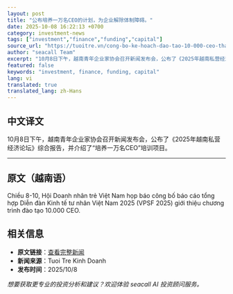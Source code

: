 ```yaml
---
layout: post
title: "公布培养一万名CEO的计划，为企业解除体制障碍。"
date: 2025-10-08 16:22:13 +0700
category: investment-news
tags: ["investment","finance","funding","capital"]
source_url: "https://tuoitre.vn/cong-bo-ke-hoach-dao-tao-10-000-ceo-thao-go-vuong-mac-the-che-cho-doanh-nghiep-20251008100545517.htm"
author: "seacall Team"
excerpt: "10月8日下午，越南青年企业家协会召开新闻发布会，公布了《2025年越南私营经济论坛》综合报告，并介绍了“培养一万名CEO”培训项目。..."
featured: false
keywords: "investment, finance, funding, capital"
lang: vi
translated: true
translated_lang: zh-Hans
---
```


## 中文译文

10月8日下午，越南青年企业家协会召开新闻发布会，公布了《2025年越南私营经济论坛》综合报告，并介绍了“培养一万名CEO”培训项目。

---

## 原文（越南语）

Chiều 8-10, Hội Doanh nhân trẻ Việt Nam họp báo công bố báo cáo tổng hợp Diễn đàn Kinh tế tư nhân Việt Nam 2025 (VPSF 2025) giới thiệu chương trình đào tạo 10.000 CEO.

## 相关信息

- **原文链接**：[查看完整新闻](https://tuoitre.vn/cong-bo-ke-hoach-dao-tao-10-000-ceo-thao-go-vuong-mac-the-che-cho-doanh-nghiep-20251008100545517.htm)
- **新闻来源**：Tuoi Tre Kinh Doanh
- **发布时间**：2025/10/8

*想要获取更专业的投资分析和建议？欢迎体验 seacall AI 投资顾问服务。*